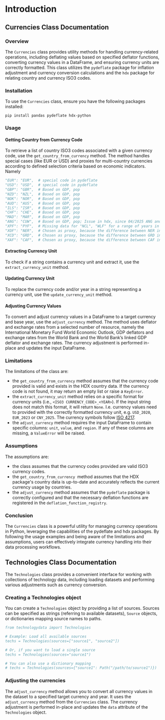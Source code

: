 # Introduction

## Currencies Class Documentation

### Overview

The `Currencies` class provides utility methods for handling currency-related operations, including deflating values based on specified deflator functions, converting currency values in a DataFrame, and ensuring currency units are correctly formatted. 
This class utilizes the `pydeflate` package for inflation adjustment and currency conversion calculations and the `hdx` package for relating country and currency ISO3 codes.

### Installation

To use the `Currencies` class, ensure you have the following packages installed:

`pip install pandas pydeflate hdx-python`

### Usage

#### Getting Country from Currency Code

To retrieve a list of country ISO3 codes associated with a given currency code, use the `get_country_from_currency` method. The method handles special cases (like EUR or USD) and proxies for multi-country currencies according to defined selection criteria based on economic indicators. Namely
```bibtex
"EUR": "EUR",  # special code in pydeflate
"USD": "USD",  # special code in pydeflate
"GBP": "GBR",  # Based on GDP, pop
"NZD": "NZL",  # Based on GDP, pop
"NOK": "NOR",  # Based on GDP, pop
"AUD": "AUS",  # Based on GDP, pop
"ILS": "ISR",  # Based on GDP, pop
"CHF": "CHE",  # Based on GDP, pop
"MAD": "MAR",  # Based on GDP, pop
"ANG": "CUW",  # Based on GDP, pop; Issue in hdx, since 04/2025 ANG and CUW use XCG (XCG is not supported by `pydeflate` and hdx yet)
"XPF": "PYF",  # Missing data for "NCL", "WLF" for a range of years in World Bank data / "pydeflate"
"XOF": "NER",  # Chosen as proxy, because the difference between NER inflation and unweighted-average inflation rate of all XOF member countries is the lowest for 2015-2023 (XOF average: 1.180816, NER: 1.173449)
"XCD": "GRD",  # Chosen as proxy, because the difference between GRD inflation and unweighted-average inflation rate of all XCD member countries is the lowest for 2015-2023 (XCD average: 1.147741, GRD: 1.156121)
"XAF": "CAF",  # Chosen as proxy, because the difference between CAF inflation and unweighted-average inflation rate of all XAF member countries is the lowest for 2015-2023 (XAF average: 1.300318, CAF: 1.277488)
```

#### Extracting Currency Unit

To check if a string contains a currency unit and extract it, use the `extract_currency_unit` method.

#### Updating Currency Unit

To replace the currency code and/or year in a string representing a currency unit, use the `update_currency_unit` method.

#### Adjusting Currency Values

To convert and adjust currency values in a DataFrame to a target currency and base year, use the `adjust_currency` method. The method uses deflator and exchange rates from a selected number of resource, namely the International Monetary Fund World Economic Outlook, GDP deflators and exchange rates from the World Bank and the World Bank’s linked GDP deflator and exchange rates. The currency adjustment is performed in-place and updates the input DataFrame.

### Limitations

The limitations of the class are:
- the `get_country_from_currency` method assumes that the currency code provided is valid and exists in the HDX country data. If the currency code is not found, it may return an empty list or raise a `KeyError`. 
- the `extract_currency_unit` method relies on a specific format for currency units (i.e., `<ISO3 CURRENCY_CODE>_<YEAR>`). If the input string does not match this format, it will return `None`. I.e. currency values need to provided with the correctly formatted currency unit, e.g. `USD_2020`, `EUR_2023` or `CNY_2025`. The currency symbols follow [ISO 4217](https://de.wikipedia.org/wiki/ISO_4217).
- the `adjust_currency` method requires the input DataFrame to contain specific columns: `unit`, `value`, and `region`. If any of these columns are missing, a `ValueError` will be raised.

### Assumptions

The assumptions are:
- the class assumes that the currency codes provided are valid ISO3 currency codes.
- the `get_country_from_currency `method assumes that the HDX package's country data is up-to-date and accurately reflects the current currency usage by countries.
- the `adjust_currency` method assumes that the `pydeflate` package is correctly configured and that the necessary deflation functions are registered in the `deflation_function_registry`.

### Conclusion

The `Currencies` class is a powerful utility for managing currency operations in Python, leveraging the capabilities of the pydeflate and hdx packages. By following the usage examples and being aware of the limitations and assumptions, users can effectively integrate currency handling into their data processing workflows.

## Technologies Class Documentation

The `Technologies` class provides a convenient interface for working with collections of technology data, including loading datasets and performing various adjustments such as currency conversion.

### Creating a Technologies object

You can create a `Technologies` object by providing a list of sources. Sources can be specified as strings (referring to available datasets), `Source` objects, or dictionaries mapping source names to paths.

```bibtex
from technologydata import Technologies

# Example: Load all available sources
techs = Technologies(sources=["source1", "source2"])

# Or, if you want to load a single source
techs = Technologies(sources="source1")

# You can also use a dictionary mapping
# techs = Technologies(sources={"source1": Path("/path/to/source1")})
```

### Adjusting the currencies

The `adjust_currency` method allows you to convert all currency values in the dataset to a specified target currency and year. It uses the `adjust_currency` method from the `Currencies` class. The currency adjustment is performed in-place and updates the `data` attribute of the `Technologies` object.